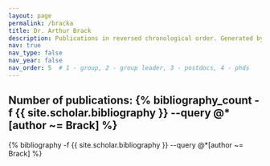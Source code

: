 ```yaml
---
layout: page
permalink: /bracka
title: Dr. Arthur Brack
description: Publications in reversed chronological order. Generated by jekyll-scholar.
nav: true
nav_type: false
nav_year: false
nav_order: 5  # 1 - group, 2 - group leader, 3 - postdocs, 4 - phds
---
```


<!-- _pages/bracka.md -->
<div class="publications">

<h2>Number of publications: {% bibliography_count -f {{ site.scholar.bibliography }} --query @*[author ~= Brack] %}</h2>
{% bibliography -f {{ site.scholar.bibliography }} --query @*[author ~= Brack] %}

</div>
